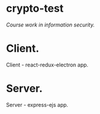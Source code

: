 # crypto-test
_Course work in information security._

# Client. 

Client - react-redux-electron app.

# Server. 

Server - express-ejs app.